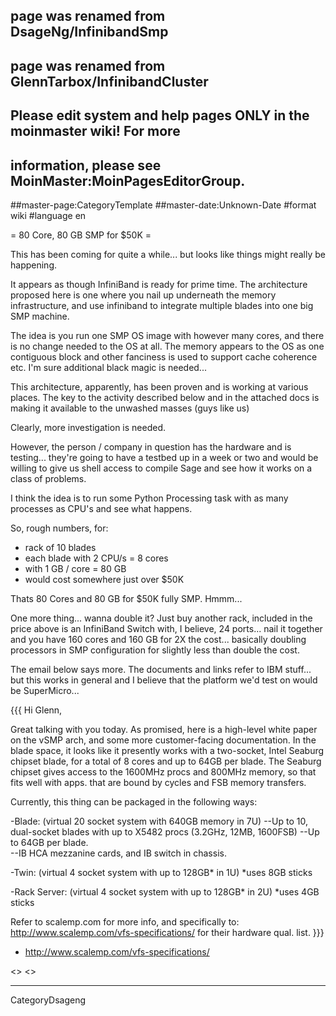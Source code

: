 ## page was renamed from DsageNg/InfinibandSmp
## page was renamed from GlennTarbox/InfinibandCluster
## Please edit system and help pages ONLY in the moinmaster wiki! For more
## information, please see MoinMaster:MoinPagesEditorGroup.
##master-page:CategoryTemplate
##master-date:Unknown-Date
#format wiki
#language en

= 80 Core, 80 GB SMP for $50K =

This has been coming for quite a while... but looks like things might really be happening.

It appears as though InfiniBand is ready for prime time.  The architecture proposed here is one where you nail up underneath the memory infrastructure, and use infiniband to integrate multiple blades into one big SMP machine.  

The idea is you run one SMP OS image with however many cores, and there is no change needed to the OS at all.  The memory appears to the OS as one contiguous block and other fanciness is used to support cache coherence etc.  I'm sure additional black magic is needed...

This architecture, apparently, has been proven and is working at various places.  The key to the activity described below and in the attached docs is making it available to the unwashed masses (guys like us)

Clearly, more investigation is needed.

However, the person / company in question has the hardware and is testing... they're going to have a testbed up in a week or two and would be willing to give us shell access to compile Sage and see how it works on a class of problems.

I think the idea is to run some Python Processing task with as many processes as CPU's and see what happens.

So, rough numbers, for:

 * rack of 10 blades 
 * each blade with 2 CPU/s = 8 cores 
 * with 1 GB / core = 80 GB
 * would cost somewhere just over $50K

Thats 80 Cores and 80 GB for $50K fully SMP.  Hmmm...

One more thing... wanna double it?  Just buy another rack, included in the price above is an InfiniBand Switch with, I believe, 24 ports... nail it together and you have 160 cores and 160 GB for 2X the cost... basically doubling processors in SMP configuration for slightly less than double the cost.

The email below says more.  The documents and links refer to IBM stuff... but this works in general and I believe that the platform we'd test on would be SuperMicro...

{{{
Hi Glenn,

Great talking with you today.  As promised, here is a high-level white paper on the vSMP arch, and some more customer-facing documentation.  In the blade space, it looks like it presently works with a two-socket, Intel Seaburg chipset blade, for a total of 8 cores and up to 64GB per blade.  The Seaburg chipset gives access to the 1600MHz procs and 800MHz memory, so that fits well with apps. that are bound by cycles and FSB memory transfers. 

Currently, this thing can be packaged in the following ways:

-Blade: (virtual 20 socket system with 640GB memory in 7U)
--Up to 10, dual-socket blades with up to X5482 procs (3.2GHz, 12MB, 1600FSB)
--Up to 64GB per blade.  
--IB HCA mezzanine cards, and IB switch in chassis.

-Twin: (virtual 4 socket system with up to 128GB* in 1U) *uses 8GB sticks

-Rack Server: (virtual 4 socket system with up to 128GB* in 2U) *uses 4GB sticks

Refer to scalemp.com for more info, and specifically to: http://www.scalemp.com/vfs-specifications/ for their hardware qual. list.
}}}

 * http://www.scalemp.com/vfs-specifications/

<<AttachInfo>>
<<AttachList>>

----
CategoryDsageng
